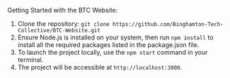 Getting Started with the BTC Website:

1. Clone the repository: `git clone https://github.com/Binghamton-Tech-Collective/BTC-Website.git`
2. Ensure Node.js is installed on your system, then run `npm install` to install all the required packages listed in the package.json file.
3. To launch the project locally, use the `npm start` command in your terminal.
4. The project will be accessible at `http://localhost:3000`.
